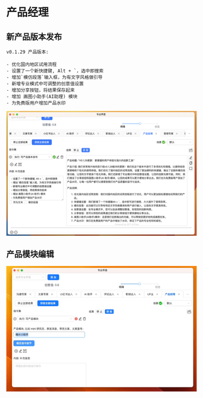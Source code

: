 # 产品经理

## 新产品版本发布

```text
v0.1.29 产品版本:

- 优化国内地区试用流程
- 设置了一个新快捷键, Alt + `，选中即搜索
- 增加`模仿段落`输入框，为有文字风格做引导
- 新增专业模式中可调整的创意值设置
- 增加分享按钮，将结果保存起来
- 增加 画图小助手(AI助理) 模块
- 为免费版用户增加产品水印
```

![](./img/14-product-manager/2023-09-28-img-1-WX20230928-105433@2x.png)

## 产品模块编辑

![](./img/14-product-manager/2023-09-29-img-8-release-v0.1.29-feature-4.gif)
